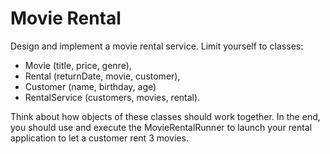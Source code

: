 # Movie Rental

Design and implement a movie rental service. 
Limit yourself to classes:
 - Movie (title, price, genre), 
 - Rental (returnDate, movie, customer), 
 - Customer (name, birthday, age)
 - RentalService (customers, movies, rental).

Think about how objects of these classes should work together.
In the end, you should use and execute the MovieRentalRunner to launch your rental application 
to let a customer rent 3 movies. 